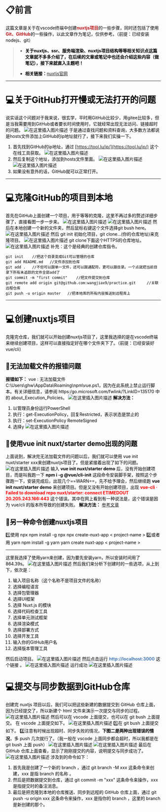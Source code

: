 # 📋前言
 <font color=#000> 这篇文章是关于在vscode终端中创建<font bgcolor=#fbd4d0 color=#be191c>**nuxtjs项目**</font>的一些步骤，同时还包括了使用<font bgcolor=#fbd4d0 color=#be191c>**Git、GitHub**</font>的一些操作，以此文章作为笔记，仅供参考。（前提：已经安装nodejs、git）
 
>- <font color=#000>**关于nuxtjs、ssr、服务端渲染、nuxtjs项目结构等等相关知识点这篇文章就不多多介绍了，在后续的文章或笔记中也还会介绍这些内容（做笔记），接下来就直入主题吧！**
>
>- <font color=#000>**相关链接：**[nuxtjs官网](https://www.nuxtjs.cn/)

---
# 💻关于GitHub打开慢或无法打开的问题
 <font color=#000>说实话这个问题对于我来说，很玄学，平时用GitHub比较少，用gitee比较多，但是当我需要用到GitHub或者要长时间使用时，它就经常出现无法访问、链接超时的问题。
![在这里插入图片描述](https://img-blog.csdnimg.cn/2e0bf92a3e9543ca9cca0824d8af37cb.png)
 <font color=#000>于是通过查找问题和资料查询，大多数方法都说是hosts文件添加上GitHub的ip地址就行了，接下来我们实操一下。

 1. 首先找到GitHub的ip地址，通过 [https://tool.lu/ip/](https://tool.lu/ip/) 这个在线工具获取。
![在这里插入图片描述](https://img-blog.csdnimg.cn/4bbc750069a6482998c63b53e43cbd8d.png)
 1. 然后复制这个地址，添加到hosts文件里面。
![在这里插入图片描述](https://img-blog.csdnimg.cn/2c5f09dff87e4d069761b3b1897c6462.png)
![在这里插入图片描述](https://img-blog.csdnimg.cn/fe96dfc332004ac9ac99d1c9265353e7.png)
 1. 如果没有意外的话，GitHub就可以正常打开。

---
# 💻克隆GitHub的项目到本地
 <font color=#000>首先在GitHub上面创建一个项目，用于等等的克隆，这里不再过多的赘述详细步骤了，直接看图一步一步来。
![在这里插入图片描述](https://img-blog.csdnimg.cn/610dbb2e0d124f518bb0fef9fc4993e7.png)
![在这里插入图片描述](https://img-blog.csdnimg.cn/11719b126beb45b88458925f88403e11.png)
<font color=#000>然后在本地创建一个新的文件夹，然后鼠标右键这个文件选择git bush here。
![在这里插入图片描述](https://img-blog.csdnimg.cn/93379bfac55c4f82b031721e106bd25c.png)
<font color=#000>然后 git init 初始化项目，git clone...(你的仓库地址)来克隆项目。
![在这里插入图片描述](https://img-blog.csdnimg.cn/fbb07bf118174805a0fa97bb7341f3cf.png)
<font color=#000>git clone下面这个HTTPS的仓库地址。
![在这里插入图片描述](https://img-blog.csdnimg.cn/6a27d9aa2de94982b8ba8ab5880637c9.png)
 <font color=#000>补充：这个是经典的创建仓库指令。
```
git init 	//把这个目录变成Git可以管理的仓库
git add README.md 	//文件添加到仓库
git add . 	//不但可以跟单一文件，还可以跟通配符，更可以跟目录。一个点就把当前目录下所有未追踪的文件全部add了 
git commit -m "first commit" 	//把文件提交到仓库
git remote add origin git@github.com:wangjiax9/practice.git 	//关联远程仓库
git push -u origin master 	//把本地库的所有内容推送到远程库上
```
---
# 💻创建nuxtjs项目
 <font color=#000>克隆完仓库，我们就可以开始创建nuxtjs项目了，这里我选择的是在vscode终端来继续创建项目，这样可以直接指定好在哪个文件夹下了。（前提：已经安装好vue/cli）
## 🧩无法加载文件的报错问题
<font color=#000>**报错如下：**
vue : 无法加载文件 C:\Users\ghw\AppData\Roaming\npm\vue.ps1，因为在此系统上禁止运行脚本。有关详细信息，请参阅 https:/go.microsoft.com/fwlink/?LinkID=135170 中的 about_Execution_Policies。
![在这里插入图片描述](https://img-blog.csdnimg.cn/2a69651cc6f047ddb492152f267a3dce.png)
<font color=#000>**解决方法：**
 1. 以管理员身份运行PowerShell
 2. 执行：get-ExecutionPolicy，回复Restricted，表示状态是禁止的
 3. 执行：set-ExecutionPolicy RemoteSigned
 4. 选择y
![在这里插入图片描述](https://img-blog.csdnimg.cn/314ea8e6fe4b4a2bb80b4da08da9d7d0.png)
## 🧩使用vue init nuxt/starter demo出现的问题
<font color=#000>上面说到，解决完无法加载文件的问题以后，我们就可以使用 vue init nuxt/starter xxx来创建nuxtjs项目了。但是紧接着出现了如下的问题。
![在这里插入图片描述](https://img-blog.csdnimg.cn/291722138f2c49e2a6ea5fe6d251fc85.png)
<font color=#000>输入 **vue init nuxt/starter demo** 后，没有开始创建项目，而是叫我跑一下 **npm i -g @vue/cli-init** 这段命令安装脚手架，按照这个步骤跑一下，安装完成后，出现几个==WARN==，先不给予理会，然后继续跑 **vue init nuxt/starter demo** 来创建项目。但是又没有开始创建项目，出现 <font color=red>**vue-cli · Failed to download repo nuxt/starter: connect ETIMEDOUT 20.205.243.166:443**</font> 这个错误。其中在网上看到有一种说法是，这个错误是因为 vue/cli 的版本所导致的创建失败。
<font color=#000>**解决方法：** [参考文章](https://blog.csdn.net/qq_42951499/article/details/118485218)

## 🧩另一种命令创建nuxtjs项目
1️⃣<font color=#000>使用 npx 
npm install -g npx
npx create-nuxt-app < project-name >
2️⃣<font color=#000>或者用 yarn 
npm install -g yarn
yarn create nuxt-app < project-name >

---
<font color=#000>这里我选择了使用yarn来创建，因为要先安装yarn，所以安装时间用了864.39s。
![在这里插入图片描述](https://img-blog.csdnimg.cn/323c90fd1e3640b8853de5393e8fac7e.png)
<font color=#000>然后我们来分析下创建时的一些选项，从上到下，依次是：

 1. 输入项目名称（这个名称不是项目文件的名称）
 2. 选择编程语言
 3. 选择包管理器
 4. 选择UI框架
 5. 选择 Nuxt.js 的模块
 6. 选择代码检查工具
 7. 选择单元测试框架
 8. 选择渲染模式
 9. 选择部署方式
 10. 选择开发工具
 11. 输入你的GitHub用户名
 12. 选择版本管理工具

<font color=#000>然后启动项目。
![在这里插入图片描述](https://img-blog.csdnimg.cn/13dd9ca66d0b49e8b60cb2125b65625f.png)
<font color=#000>然后点击运行 <font color=#4178b5>**http://localhost:3000**</font> 这个链接 。
![在这里插入图片描述](https://img-blog.csdnimg.cn/a7fb65c8447544e886af87b4c0c1a83f.png)
<font color=#000>运行成功
![在这里插入图片描述](https://img-blog.csdnimg.cn/5f5a6fe5dce04a4a8332f741a858a4c4.png)

# 💻提交与同步数据到GitHub仓库
<font color=#000>创建完 nuxtjs 项目以后，我们可以把这些新建的数据提交到 GitHub 仓库上面，因为已经提交了，所以新建个 html 文件来演示一次提交与同步的过程。
![在这里插入图片描述](https://img-blog.csdnimg.cn/4923647f65554be8bdf8d2ff54f6b6f9.png)
<font color=#000>然后可以在 vscode 上面提交，也可以在 git bush 上面提交。
<font color=#000>在 vscode 上面提交如下。
![在这里插入图片描述](https://img-blog.csdnimg.cn/01cfdb57eb584c279f4ac89a1d4b1161.png)
<font color=#000>1️⃣在 git bush 上面提交如下。
<font color=#000>2️⃣注意有时候出现超时、同步失败的情况，**下图二是两种出现错误的情况**，多 push 几次就行了。（我一般在 vscode 上面同步都会超时，所以我都是在 git bush 上面 push）
![在这里插入图片描述](https://img-blog.csdnimg.cn/866dbfa68e02477eae832aef414b955c.png)
![在这里插入图片描述](https://img-blog.csdnimg.cn/42365955c6004db094b8e1fc613d4272.png)
<font color=#000>最后在 GitHub 仓库上面查看，显示了刚刚提交的内容，说明提交与同步成功了。
![在这里插入图片描述](https://img-blog.csdnimg.cn/b75d3717065541d09bb3dd67fa3b65f4.png)
<font color=#000>涉及到的命令如下：

 1. 首先我是创建了一个新的 branch ，通过 git branch -M xxx 这条命令来创建，xxx 是指 branch 的名称 。
 2. 然后是把数据提交到仓库，通过 git commit -m "xxx" 这条命令来操作，xxx 是指提交时的备注消息。
 3. 最后是把克隆到本地的仓库推送、同步到远程的 GitHub 仓库上面，通过 git push -u origin xxx 这条命令来操作，xxx 是指你的 branch ，这里的 branch 是新创建的那个。
